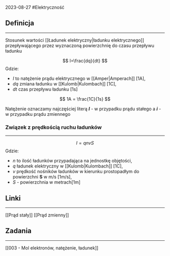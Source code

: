 2023-08-27
#Elektryczność 
## Definicja
---
Stosunek wartości [[Ładunek elektryczny|ładunku elektrycznego]] przepływającego przez wyznaczoną powierzchnię do czasu przepływu ładunku

$$
I=\frac{dq}{dt}
$$
Gdzie:
- *I* to natężenie prądu elektrycznego w [[Amper|Amperach]] [1A], 
- *dq* zmiana ładunku w [[Kulomb|Kulombach]] [1C],
- *dt* czas przepływu ładunku [1s]

$$
1A = \frac{1C}{1s}
$$

Natężenie oznaczamy najczęściej literą ***I*** - w przypadku prądu stałego a ***i*** - w przypadku prądu zmiennego

### Związek z prędkością ruchu ładunków
---
$$
I=qnvS
$$
Gdzie:
- *n* to ilość ładunków przypadająca na jednostkę objętości, 
- *q* ładunek elektryczny w [[Kulomb|Kulombach]] [1C],
- *v* prędkość nośników ładunków w kierunku prostopadłym do powierzchni **S** w m/s  [1m/s],
- *S* - powierzchnia w metrach[1m]
## Linki
---
[[Prąd stały]]
[[Prąd zmienny]]

## Zadania
---
[[003 - Mol elektronów, natężenie, ładunek]]